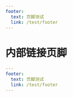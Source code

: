 ```yaml
---
footer:
  text: 页脚测试
  link: /test/footer
---
```


# 内部链接页脚

```yml
---
footer:
  text: 页脚测试
  link: /test/footer
---
```
